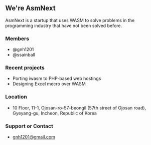 ## We're AsmNext

AsmNext is a startup that uses WASM to solve problems in the programming industry that have not been solved before.

### Members

  * @gnh1201
  * @ssainball

### Recent projects
  * Porting iwasm to PHP-based web hostings
  * Designing Excel mecro over WASM

### Location
  * 10 Floor, 11-1, Ojosan-ro-57-beongil (57th street of Ojosan road), Gyeyang-gu, Incheon, Republic of Korea

### Support or Contact
  * gnh1201@gmail.com
